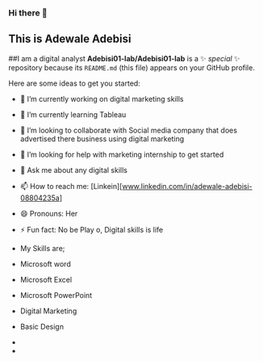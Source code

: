 ### Hi there 👋
## This is Adewale Adebisi
##I am a digital analyst 
**Adebisi01-lab/Adebisi01-lab** is a ✨ _special_ ✨ repository because its `README.md` (this file) appears on your GitHub profile.

Here are some ideas to get you started:

- 🔭 I’m currently working on digital marketing skills
- 🌱 I’m currently learning Tableau
- 👯 I’m looking to collaborate with Social media company that does advertised there business using digital marketing
- 🤔 I’m looking for help with marketing internship to get started
- 💬 Ask me about any digital skills 
- 📫 How to reach me: [Linkein][www.linkedin.com/in/adewale-adebisi-08804235a]
- 😄 Pronouns: Her
- ⚡ Fun fact: No be Play o, Digital skills is life
- My Skills are;
- Microsoft word
- Microsoft Excel
- Microsoft PowerPoint
- Digital Marketing
- Basic Design
- 

- 
